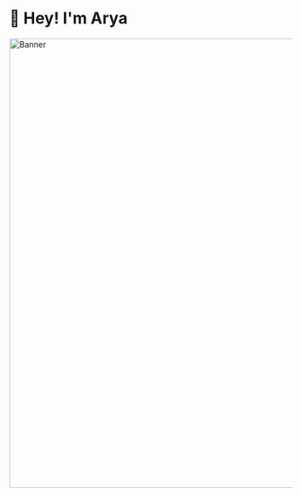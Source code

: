# 👋 Hey! I'm Arya
<img src="https://github.com/notarya01/notarya01/blob/main/banner.png" alt="Banner" width="800"/>

